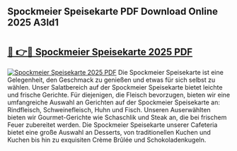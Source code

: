 ## Spockmeier Speisekarte PDF Download Online 2025 A3ld1

# <h2><a href="http://gc72fy2.nevu.top/?p=Spockmeier+Speisekarte">🔗 👉🔴 Spockmeier Speisekarte 2025 PDF</a></h2>

[![Spockmeier Speisekarte 2025 PDF](https://i.imgur.com/dBaPXMq.png)](http://gc72fy2.nevu.top/?p=Spockmeier+Speisekarte)
Die Spockmeier Speisekarte ist eine Gelegenheit, den Geschmack zu genießen und etwas für sich selbst zu wählen. Unser Salatbereich auf der Spockmeier Speisekarte bietet leichte und frische Gerichte. Für diejenigen, die Fleisch bevorzugen, bieten wir eine umfangreiche Auswahl an Gerichten auf der Spockmeier Speisekarte an: Rindfleisch, Schweinefleisch, Huhn und Fisch. Unseren Auserwählten bieten wir Gourmet-Gerichte wie Schaschlik und Steak an, die bei frischem Feuer zubereitet werden. Die Spockmeier Speisekarte unserer Cafeteria bietet eine große Auswahl an Desserts, von traditionellen Kuchen und Kuchen bis hin zu exquisiten Crème Brûlée und Schokoladenkugeln.
